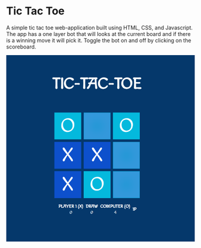 # Tic Tac Toe

A simple tic tac toe web-application built using HTML, CSS, and
Javascript. The app has a one layer bot that will looks at the current board and if there is a winning move it will pick it. Toggle the bot on and off by clicking on the scoreboard.

![Alt text](./img/screenshot/Screenshot%202022-05-16%20181230.png "Optional Title")
